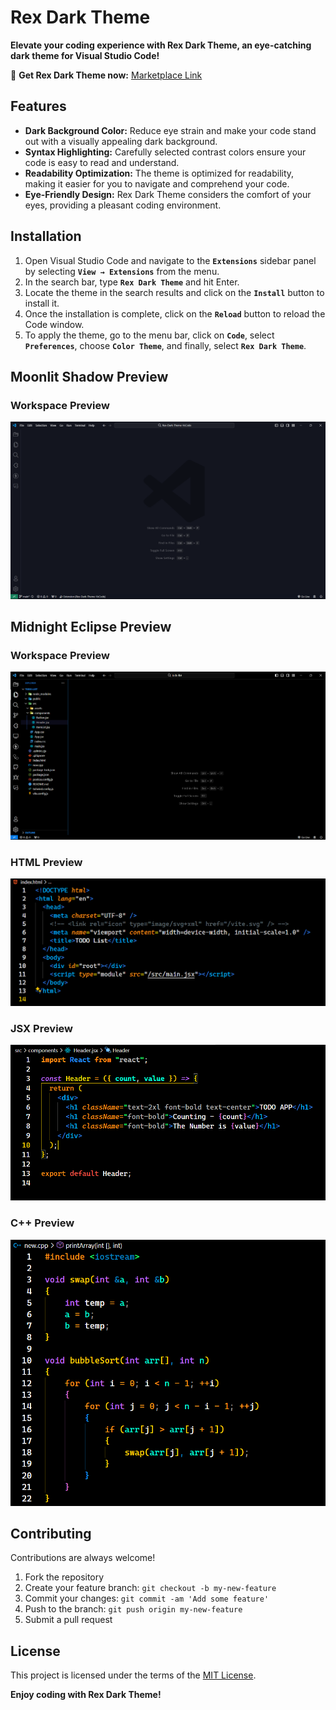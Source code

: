 # Rex Dark Theme

**Elevate your coding experience with Rex Dark Theme, an eye-catching dark theme for Visual Studio Code!**

🌙 **Get Rex Dark Theme now:** [Marketplace Link](https://marketplace.visualstudio.com/items?itemName=FighterOP.rex-dark-theme)

## Features

- **Dark Background Color:** Reduce eye strain and make your code stand out with a visually appealing dark background.
- **Syntax Highlighting:** Carefully selected contrast colors ensure your code is easy to read and understand.
- **Readability Optimization:** The theme is optimized for readability, making it easier for you to navigate and comprehend your code.
- **Eye-Friendly Design:** Rex Dark Theme considers the comfort of your eyes, providing a pleasant coding environment.

## Installation

1. Open Visual Studio Code and navigate to the **`Extensions`** sidebar panel by selecting **`View → Extensions`** from the menu.
2. In the search bar, type **`Rex Dark Theme`** and hit Enter.
3. Locate the theme in the search results and click on the **`Install`** button to install it.
4. Once the installation is complete, click on the **`Reload`** button to reload the Code window.
5. To apply the theme, go to the menu bar, click on **`Code`**, select **`Preferences`**, choose **`Color Theme`**, and finally, select **`Rex Dark Theme`**.

## Moonlit Shadow Preview

### Workspace Preview

![Workspace Preview](images/preview5.png)

## Midnight Eclipse Preview

### Workspace Preview

![Workspace Preview](images/preview1.png)

### HTML Preview

![HTML Preview](images/preview2.png)

### JSX Preview

![JSX Preview](images/preview3.png)

### C++ Preview

![C++ Preview](images/preview4.png)

## Contributing

Contributions are always welcome!

1. Fork the repository
2. Create your feature branch: `git checkout -b my-new-feature`
3. Commit your changes: `git commit -am 'Add some feature'`
4. Push to the branch: `git push origin my-new-feature`
5. Submit a pull request

## License

This project is licensed under the terms of the [MIT License](https://opensource.org/licenses/MIT).

**Enjoy coding with Rex Dark Theme!**
